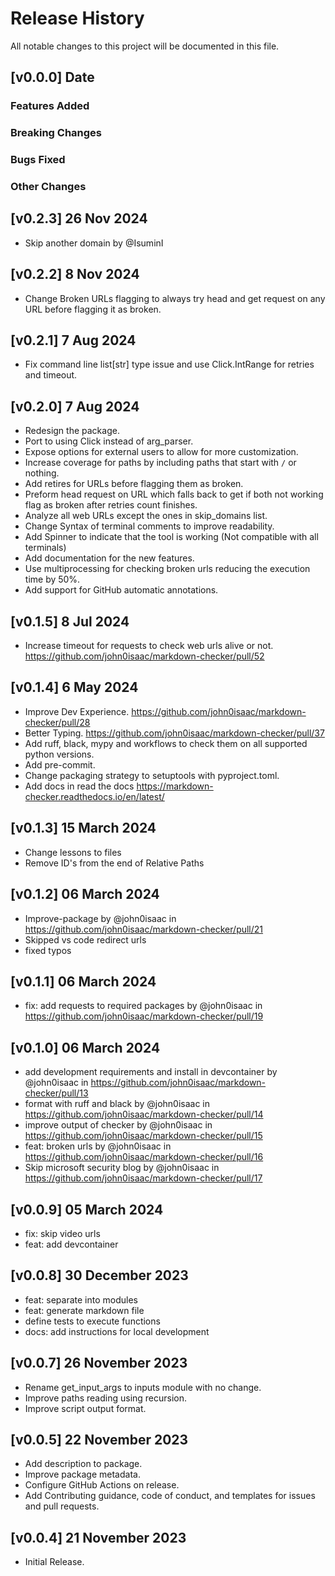 # Release History

All notable changes to this project will be documented in this file.

## [v0.0.0] Date

### Features Added

### Breaking Changes

### Bugs Fixed

### Other Changes

## [v0.2.3] 26 Nov 2024

- Skip another domain by @IsuminI

## [v0.2.2] 8 Nov 2024

- Change Broken URLs flagging to always try head and get request on any URL before flagging it as broken.

## [v0.2.1] 7 Aug 2024

- Fix command line list[str] type issue and use Click.IntRange for retries and timeout.

## [v0.2.0] 7 Aug 2024

- Redesign the package.
- Port to using Click instead of arg_parser.
- Expose options for external users to allow for more customization.
- Increase coverage for paths by including paths that start with `/` or nothing.
- Add retires for URLs before flagging them as broken.
- Preform head request on URL which falls back to get if both not working flag as broken after retries count finishes.
- Analyze all web URLs except the ones in skip_domains list.
- Change Syntax of terminal comments to improve readability.
- Add Spinner to indicate that the tool is working (Not compatible with all terminals)
- Add documentation for the new features.
- Use multiprocessing for checking broken urls reducing the execution time by 50%.
- Add support for GitHub automatic annotations.

## [v0.1.5] 8 Jul 2024

- Increase timeout for requests to check web urls alive or not. https://github.com/john0isaac/markdown-checker/pull/52

## [v0.1.4] 6 May 2024

- Improve Dev Experience. https://github.com/john0isaac/markdown-checker/pull/28
- Better Typing. https://github.com/john0isaac/markdown-checker/pull/37
- Add ruff, black, mypy and workflows to check them on all supported python versions.
- Add pre-commit.
- Change packaging strategy to setuptools with pyproject.toml.
- Add docs in read the docs https://markdown-checker.readthedocs.io/en/latest/

## [v0.1.3] 15 March 2024

- Change lessons to files
- Remove ID's from the end of Relative Paths

## [v0.1.2] 06 March 2024

- Improve-package by @john0isaac in https://github.com/john0isaac/markdown-checker/pull/21
- Skipped vs code redirect urls
- fixed typos

## [v0.1.1] 06 March 2024

- fix: add requests to required packages by @john0isaac in https://github.com/john0isaac/markdown-checker/pull/19

## [v0.1.0] 06 March 2024

- add development requirements and install in devcontainer by @john0isaac in https://github.com/john0isaac/markdown-checker/pull/13
- format with ruff and black by @john0isaac in https://github.com/john0isaac/markdown-checker/pull/14
- improve output of checker by @john0isaac in https://github.com/john0isaac/markdown-checker/pull/15
- feat: broken urls by @john0isaac in https://github.com/john0isaac/markdown-checker/pull/16
- Skip microsoft security blog by @john0isaac in https://github.com/john0isaac/markdown-checker/pull/17

## [v0.0.9] 05 March 2024

- fix: skip video urls
- feat: add devcontainer

## [v0.0.8] 30 December 2023

- feat: separate into modules
- feat: generate markdown file
- define tests to execute functions
- docs: add instructions for local development

## [v0.0.7] 26 November 2023

- Rename get_input_args to inputs module with no change.
- Improve paths reading using recursion.
- Improve script output format.

## [v0.0.5] 22 November 2023

- Add description to package.
- Improve package metadata.
- Configure GitHub Actions on release.
- Add Contributing guidance, code of conduct, and templates for issues and pull requests.

## [v0.0.4] 21 November 2023

- Initial Release.

